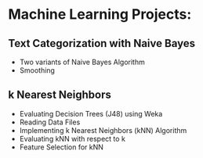 # Machine Learning Projects:

## Text Categorization with Naive Bayes
- Two variants of Naive Bayes Algorithm
- Smoothing

## k Nearest Neighbors
- Evaluating Decision Trees (J48) using Weka
- Reading Data Files
- Implementing k Nearest Neighbors (kNN) Algorithm 
- Evaluating kNN with respect to k
- Feature Selection for kNN

